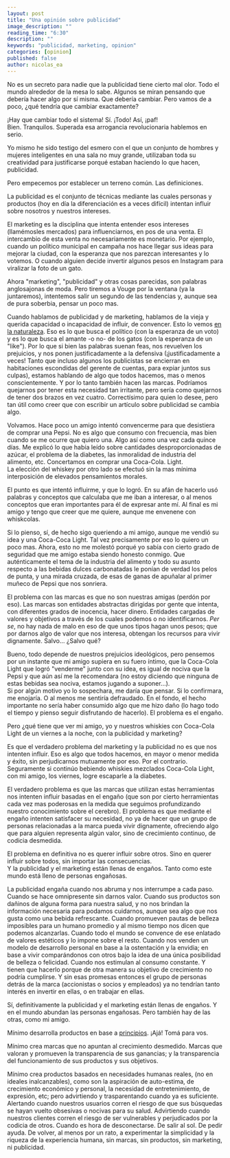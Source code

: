 ```yaml
---
layout: post
title: "Una opinión sobre publicidad"
image_description: ""
reading_time: "6:30"
description: ""
keywords: "publicidad, marketing, opinion"
categories: [opinion]
published: false
author: nicolas_ea
---
```


No es un secreto para nadie que la publicidad tiene cierto mal olor. Todo el mundo alrededor de la mesa lo sabe. Algunos se miran pensando que debería hacer algo por sí misma. Que debería cambiar.
Pero vamos de a poco, ¿qué tendría que cambiar exactamente?

¡Hay que cambiar todo el sistema! Sí. ¡Todo! Así, ¡paf!<br>Bien. Tranquilos. Superada esa arrogancia revolucionaria hablemos en serio.

Yo mismo he sido testigo del esmero con el que un conjunto de hombres y mujeres inteligentes en una sala no muy grande, utilizaban toda su creatividad para justificarse porqué estaban haciendo lo que hacen, publicidad.

Pero empecemos por establecer un terreno común. Las definiciones.

La publicidad es el conjunto de técnicas mediante las cuales personas y productos (hoy en día la diferenciación es a veces difícil) intentan influir sobre nosotros y nuestros intereses.

El marketing es la disciplina que intenta entender esos intereses (llamémosles mercados) para influenciarnos, en pos de una venta. El intercambio de esta venta no necesariamente es monetario. Por ejemplo, cuando un político municipal en campaña nos hace llegar sus ideas para mejorar la ciudad, con la esperanza que nos parezcan interesantes y lo votemos. O cuando alguien decide invertir algunos pesos en Instagram para viralizar la foto de un gato.

Ahora "marketing", "publicidad" y otras cosas parecidas, son palabras anglosajonas de moda. Pero tiremos a Vouge  por la ventana (ya la juntaremos), intentemos salir un segundo de las tendencias y, aunque sea de pura soberbia, pensar un poco mas.

Cuando hablamos de publicidad y de marketing, hablamos de la vieja y querida capacidad o incapacidad de influir, de convencer.
Esto lo vemos [en la naturaleza](https://youtu.be/ZK3c9GCjSx8?t=252).
Eso es lo que busca el político (con la esperanza de un voto) y es lo que busca el amante -o no- de los gatos (con la esperanza de un "like").
Por lo que si bien las palabras suenan feas, nos revuelven los prejuicios, y nos ponen justificadamente a la defensiva  (¡justificadamente a veces! Tanto que incluso algunos los publicistas se encierran en habitaciones escondidas del gerente de cuentas, para expiar juntos sus culpas), estamos hablando de algo que todos hacemos, mas o menos conscientemente. Y por lo tanto también hacen las marcas. Podríamos quejarnos por tener esta necesidad tan irritante, pero sería como quejarnos de tener dos brazos en vez cuatro. Correctísimo para quien lo desee, pero tan útil como creer que con escribir un artículo sobre publicidad se cambia algo.

Volvamos. Hace poco un amigo intentó convencerme para que desistiera de comprar una Pepsi. No es algo que consumo con frecuencia, mas bien cuando se me ocurre que quiero una. Algo así como una vez cada quince días. Me explicó lo que había leído sobre cantidades desproporcionadas de azúcar, el problema de la diabetes, las inmoralidad de industria del alimento, etc. Concertamos en comprar una Coca-Cola. Light.
<br>
La elección del whiskey por otro lado se efectuó sin la mas mínima interposición de elevados pensamientos morales.

El punto es que intentó influirme, y que lo logró. En su afán de hacerlo usó palabras y conceptos que calculaba que me iban a interesar, o al menos conceptos que eran importantes para él de expresar ante mí. Al final es mi amigo y tengo que creer que me quiere, aunque me envenene con whiskcolas.

Si lo pienso, sí, de hecho sigo queriendo a mi amigo, aunque me vendió su idea y una Coca-Coca Light. Tal vez precisamente por eso lo quiero un poco mas. Ahora, esto no me molestó porqué yo sabía con cierto grado de seguridad que me amigo estaba siendo honesto conmigo. Que auténticamente el tema de la industria del alimento y todo su asunto respecto a las bebidas dulces carbonatadas le ponían de verdad los pelos de punta, y una mirada cruzada, de esas de ganas de apuñalar al primer muñeco de Pepsi que nos sonriera.

El problema con las marcas es que no son nuestras amigas (perdón por eso). Las marcas son entidades abstractas dirigidas por gente que intenta, con diferentes grados de inocencia, hacer dinero. Entidades cargadas de valores y objetivos a través de los cuales podemos o no identificarnos. <i>Per se</i>, no hay nada de malo en eso de que unos tipos hagan unos pesos; que por darnos algo de valor que nos interesa, obtengan los recursos para vivir dignamente. Salvo... ¿Salvo qué?

Bueno, todo depende de nuestros prejuicios ideológicos, pero pensemos por un instante que mi amigo supiera en su fuero íntimo, que la Coca-Cola Light que logró "venderme" junto con su idea, es igual de nociva que la Pepsi y que aún así me la recomendara (no estoy diciendo que ninguna de estas bebidas sea nociva, estamos jugando a suponer...).
<br>
Si por algún motivo yo lo sospechara, me daría que pensar.  Si lo confirmara, me enojaría. O al menos me sentiría defraudado. En el fondo, el hecho importante no sería haber consumido algo que me hizo daño (lo hago todo el tiempo y pienso seguir disfrutando de hacerlo). El problema es el engaño.

Pero ¿qué tiene que ver mi amigo, yo y nuestros whiskies con Coca-Cola Light de un viernes a la noche, con la publicidad y marketing?

Es que el verdadero problema del marketing y la publicidad no es que nos intenten influir. Eso es algo que todos hacemos, en mayor o menor medida y éxito, sin perjudicarnos mutuamente por eso. Por el contrario. Seguramente si continúo bebiendo whiskies mezclados Coca-Cola Light, con mi amigo, los viernes, logre escaparle a la diabetes.

El verdadero problema es que las marcas que utilizan estas herramientas nos intenten influir basadas en el engaño (que son por cierto herramientas cada vez mas poderosas en la medida que seguimos profundizando nuestro conocimiento sobre el cerebro). El problema es que mediante el engaño intenten satisfacer su necesidad, no ya de hacer que un grupo de personas relacionadas a la marca pueda vivir dignamente, ofreciendo algo que para alguien representa algún valor, sino de crecimiento continuo, de codicia desmedida.

El problema en definitiva no es querer influir sobre otros. Sino en querer influir sobre todos, sin importar las consecuencias.
<br>
Y la publicidad y el marketing están llenas de engaños. Tanto como este mundo está lleno de personas engañosas.

La publicidad engaña cuando nos abruma y nos interrumpe a cada paso. Cuando se hace omnipresente sin darnos valor. Cuando sus productos son dañinos de alguna forma para nuestra salud, y no nos brindan la información necesaria para podamos cuidarnos, aunque sea algo que nos gusta como una bebida refrescante. Cuando promueven pautas de belleza imposibles para un humano promedio y al mismo tiempo nos dicen que podemos alcanzarlas. Cuando todo el mundo se convence de ese enlatado de valores estéticos y lo impone sobre el resto. Cuando nos venden un modelo de desarrollo personal en base a la ostentación y la envidia; en base a vivir comparándonos con otros bajo la idea de una única posibilidad de belleza o felicidad. Cuando nos estimulan al consumo constante. Y tienen que hacerlo porque de otra manera su objetivo de crecimiento no podría cumplirse. Y sin esas promesas entonces el grupo de personas detrás de la marca (accionistas o socios y empleados) ya no tendrían tanto interés en invertir en ellas, o en trabajar en ellas.  

Sí, definitivamente la publicidad y el marketing están llenas de engaños. Y en el mundo abundan las personas engañosas. Pero también hay de las otras, como mi amigo.

Mínimo desarrolla productos en base a <a href="/manifiesto/">principios</a>. ¡Ajá! Tomá para vos.

Mínimo crea marcas que no apuntan al crecimiento desmedido. Marcas que valoran y promueven la transparencia de sus ganancias; y la transparencia del funcionamiento de sus productos y sus objetivos.

Mínimo crea productos basados en necesidades humanas reales, (no en ideales inalcanzables), como son la aspiración de auto-estima, de crecimiento económico y personal, la necesidad de entretenimiento, de expresión, etc; pero advirtiendo y trasparentando cuando ya es suficiente. Alertando cuando nuestros usuarios corren el riesgo de que sus búsquedas se hayan vuelto obsesivas o nocivas para su salud. Advirtiendo cuando nuestros clientes corren el riesgo de ser vulnerables y perjudicados por la codicia de otros. Cuando es hora de desconectarse. De salir al sol. De pedir ayuda. De volver, al menos por un rato, a experimentar la simplicidad y la riqueza de la experiencia humana, sin marcas, sin productos, sin marketing, ni publicidad.
